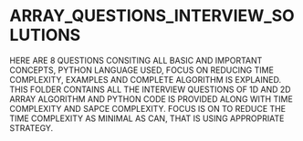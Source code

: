# ARRAY_QUESTIONS_INTERVIEW_SOLUTIONS
HERE ARE 8 QUESTIONS CONSITING ALL BASIC AND IMPORTANT CONCEPTS, PYTHON LANGUAGE USED, FOCUS ON REDUCING TIME COMPLEXITY, EXAMPLES AND COMPLETE ALGORITHM IS EXPLAINED.
THIS FOLDER CONTAINS ALL THE INTERVIEW QUESTIONS OF 1D AND 2D ARRAY
ALGORITHM AND PYTHON CODE IS PROVIDED ALONG WITH TIME COMPLEXITY AND SAPCE COMPLEXITY.
FOCUS IS ON TO REDUCE THE TIME COMPLEXITY AS MINIMAL AS CAN, THAT IS USING APPROPRIATE STRATEGY.

